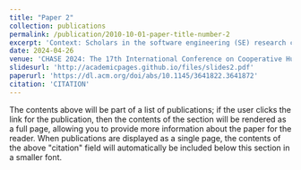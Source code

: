 ```yaml
---
title: "Paper 2"
collection: publications
permalink: /publication/2010-10-01-paper-title-number-2
excerpt: 'Context: Scholars in the software engineering (SE) research community have investigated career advancement in the software industry. Research topics have included how individual and external factors can impact career mobility of software professionals, and how gender affects career advancement. However, the community has yet to look at career mobility from the lens of accessibility. Specifically, there is a pressing need to illuminate the factors that hinder the career mobility of blind and low vision software professionals (BLVSPs). Objective: This study aims to understand aspects of the workplace that impact career mobility for BLVSPs. Methods: We interviewed 26 BLVSPs with different roles, years of experience, and industry sectors. Thematic analysis was used to identify common factors related to career mobility. Results: We found four factors that impacted the career mobility of BLVSPs: (1) technical challenges, (2) colleagues' perceptions of BLVSPs, (3) BLVSPs' own perceptions on managerial progression, and (4) BLVSPs' investment in accessibility at the workplace. Conclusion: We suggest implications for tool designers, organizations, and researchers towards fostering more accessible workplaces to support the career mobility of BLVSPs.'
date: 2024-04-26
venue: 'CHASE 2024: The 17th International Conference on Cooperative Human Aspects of Software Engineering'
slidesurl: 'http://academicpages.github.io/files/slides2.pdf'
paperurl: 'https://dl.acm.org/doi/abs/10.1145/3641822.3641872'
citation: 'CITATION'
---
```


The contents above will be part of a list of publications; if the user clicks the link for the publication, then the contents of the section will be rendered as a full page, allowing you to provide more information about the paper for the reader. When publications are displayed as a single page, the contents of the above "citation" field will automatically be included below this section in a smaller font.
